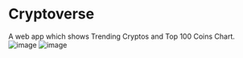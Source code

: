 # Cryptoverse
A web app which shows Trending Cryptos and Top 100   Coins Chart.
![image](https://user-images.githubusercontent.com/78155393/224479952-2d002f54-fe9c-43a2-a866-6ce71a9513d1.png)
![image](https://user-images.githubusercontent.com/78155393/224479995-be4ff870-7325-4b8e-9e74-200c726471f1.png)
